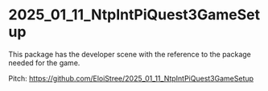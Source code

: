 # 2025_01_11_NtpIntPiQuest3GameSetup
This package has the developer scene with the reference to the package needed for the game.


Pitch: https://github.com/EloiStree/2025_01_11_NtpIntPiQuest3GameSetup
